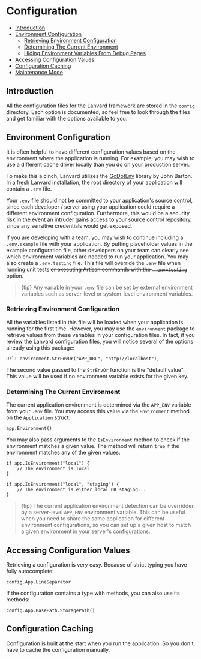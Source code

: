 # Configuration

- [Introduction](#introduction)
- [Environment Configuration](#environment-configuration)
    - [Retrieving Environment Configuration](#retrieving-environment-configuration)
    - [Determining The Current Environment](#determining-the-current-environment)
    - [Hiding Environment Variables From Debug Pages](#hiding-environment-variables-from-debug)
- [Accessing Configuration Values](#accessing-configuration-values)
- [Configuration Caching](#configuration-caching)
- [Maintenance Mode](#maintenance-mode)

<a name="introduction"></a>
## Introduction

All the configuration files for the Lanvard framework are stored in the `config` directory. Each option is documented, so feel free to look through the files and get familiar with the options available to you.

<a name="environment-configuration"></a>
## Environment Configuration

It is often helpful to have different configuration values based on the environment where the application is running. For example, you may wish to use a different cache driver locally than you do on your production server.

To make this a cinch, Lanvard utilizes the [GoDotEnv](https://github.com/joho/godotenv) library by John Barton. In a fresh Lanvard installation, the root directory of your application will contain a `.env` file.

Your `.env` file should not be committed to your application's source control, since each developer / server using your application could require a different environment configuration. Furthermore, this would be a security risk in the event an intruder gains access to your source control repository, since any sensitive credentials would get exposed.

If you are developing with a team, you may wish to continue including a `.env.example` file with your application. By putting placeholder values in the example configuration file, other developers on your team can clearly see which environment variables are needed to run your application. You may also create a `.env.testing` file. This file will override the `.env` file when running unit tests ~~or executing Artisan commands with the `--env=testing` option.~~

> {tip} Any variable in your `.env` file can be set by external environment variables such as server-level or system-level environment variables.

<a name="retrieving-environment-configuration"></a>
### Retrieving Environment Configuration

All the variables listed in this file will be loaded when your application is running for the first time. However, you may use the `environment` package to retrieve values from these variables in your configuration files. In fact, if you review the Lanvard configuration files, you will notice several of the options already using this package:

    Url: environment.StrEnvOr("APP_URL", "http://localhost"),

The second value passed to the `StrEnvOr` function is the "default value". This value will be used if no environment variable exists for the given key.

<a name="determining-the-current-environment"></a>
### Determining The Current Environment

The current application environment is determined via the `APP_ENV` variable from your `.env` file. You may access this value via the `Environment` method on the `Application` struct:

    app.Environment()

You may also pass arguments to the `IsEnvironment` method to check if the environment matches a given value. The method will return `true` if the environment matches any of the given values:

    if app.IsEnvironment("local") {
        // The environment is local
    }

    if app.IsEnvironment("local", "staging") {
        // The environment is either local OR staging...
    }

> {tip} The current application environment detection can be overridden by a server-level `APP_ENV` environment variable. This can be useful when you need to share the same application for different environment configurations, so you can set up a given host to match a given environment in your server's configurations.

<a name="accessing-configuration-values"></a>
## Accessing Configuration Values

Retrieving a configuration is very easy. Because of strict typing you have fully autocomplete:

    config.App.LineSeparator
    
If the configuration contains a type with methods, you can also use its methods:

    config.App.BasePath.StoragePath()

<a name="configuration-caching"></a>
## Configuration Caching

Configuration is built at the start when you run the application. So you don't have to cache the configuration manually.